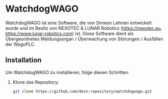 # WatchdogWAGO

WatchdogWAGO ist eine Software, die von Simeon Lehnen entwickelt wurde und im Besitz von NEXOTEC & LUNAR Robotics (https://nexotec.eu, https://www.lunar-robotics.com) ist. Diese Software dient als Übergeordnetes Meldungsorgan / Überwachung von Störungen / Ausfällen der WagoPLC.

## Installation

Um WatchdogWAGO zu installieren, folge diesen Schritten:

1. Klone das Repository:
   ```bash
   git clone https://github.com/dein-repository/watchdogwago.git

